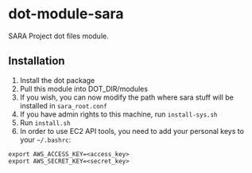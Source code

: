 # dot-module-sara
SARA Project dot files module.

## Installation
1. Install the dot package
2. Pull this module into DOT_DIR/modules
3. If you wish, you can now modify the path where sara stuff will be installed in `sara_root.conf`
4. If you have admin rights to this machine, run `install-sys.sh`
5. Run `install.sh`
7. In order to use EC2 API tools, you need to add your personal keys to your `~/.bashrc`:
```
export AWS_ACCESS_KEY=<access_key>
export AWS_SECRET_KEY=<secret_key>
```
